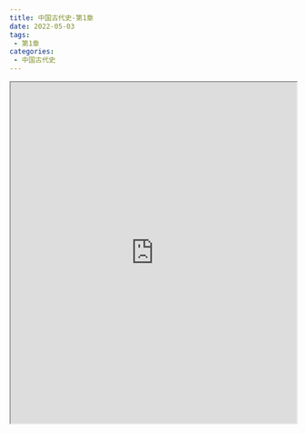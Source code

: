 ```yaml
---
title: 中国古代史-第1章
date: 2022-05-03
tags:
 - 第1章
categories:
 - 中国古代史
---
```




<iframe src="https://wanli.yourtools.icu/pdf/web/viewer.html?file=https://vkceyugu.cdn.bspapp.com/VKCEYUGU-98958311-3e7b-45a4-9247-ea869d6246c3/a3e777bc-42a5-4d82-b5d5-afa1a9f56107.pdf" width="100%" height="600px"></iframe>
